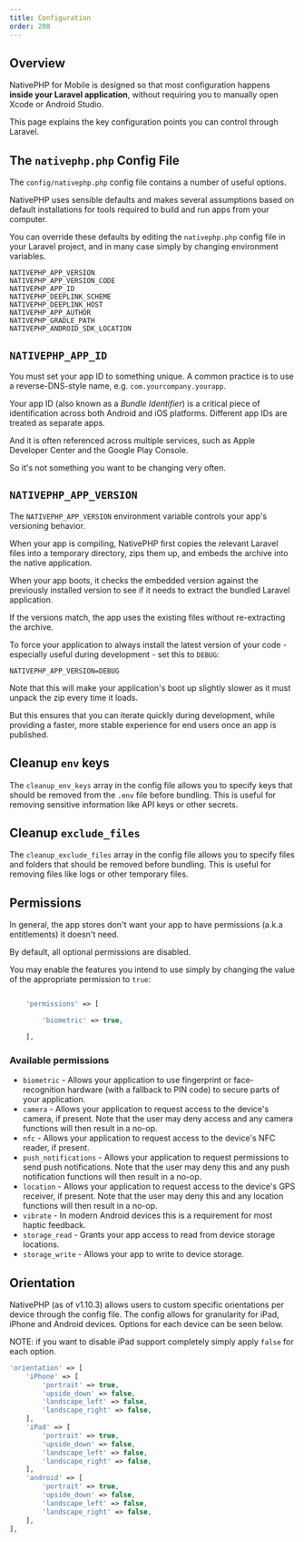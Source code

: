 ```yaml
---
title: Configuration
order: 200
---
```


## Overview

NativePHP for Mobile is designed so that most configuration happens **inside your Laravel application**, without
requiring you to manually open Xcode or Android Studio.

This page explains the key configuration points you can control through Laravel.

## The `nativephp.php` Config File

The `config/nativephp.php` config file contains a number of useful options. 

NativePHP uses sensible defaults and makes several assumptions based on default installations for tools required to
build and run apps from your computer. 

You can override these defaults by editing the `nativephp.php` config file in your Laravel project, and in many case
simply by changing environment variables.

```dotenv
NATIVEPHP_APP_VERSION 
NATIVEPHP_APP_VERSION_CODE 
NATIVEPHP_APP_ID 
NATIVEPHP_DEEPLINK_SCHEME 
NATIVEPHP_DEEPLINK_HOST 
NATIVEPHP_APP_AUTHOR 
NATIVEPHP_GRADLE_PATH 
NATIVEPHP_ANDROID_SDK_LOCATION
```

## `NATIVEPHP_APP_ID`

You must set your app ID to something unique. A common practice is to use a reverse-DNS-style name, e.g.
`com.yourcompany.yourapp`.

Your app ID (also known as a *Bundle Identifier*) is a critical piece of identification across both Android and iOS
platforms. Different app IDs are treated as separate apps.

And it is often referenced across multiple services, such as Apple Developer Center and the Google Play Console.

So it's not something you want to be changing very often.

## `NATIVEPHP_APP_VERSION`

The `NATIVEPHP_APP_VERSION` environment variable controls your app's versioning behavior.

When your app is compiling, NativePHP first copies the relevant Laravel files into a temporary directory, zips them up,
and embeds the archive into the native application.

When your app boots, it checks the embedded version against the previously installed version to see if it needs to
extract the bundled Laravel application.

If the versions match, the app uses the existing files without re-extracting the archive.

To force your application to always install the latest version of your code - especially useful during development -
set this to `DEBUG`:

```dotenv
NATIVEPHP_APP_VERSION=DEBUG
```

Note that this will make your application's boot up slightly slower as it must unpack the zip every time it loads.

But this ensures that you can iterate quickly during development, while providing a faster, more stable experience for
end users once an app is published.

## Cleanup `env` keys

The `cleanup_env_keys` array in the config file allows you to specify keys that should be removed from the `.env` file before bundling. 
This is useful for removing sensitive information like API keys or other secrets.

## Cleanup `exclude_files`

The `cleanup_exclude_files` array in the config file allows you to specify files and folders that should be removed before bundling. 
This is useful for removing files like logs or other temporary files.

## Permissions
In general, the app stores don't want your app to have permissions (a.k.a entitlements) it doesn't need. 

By default, all optional permissions are disabled.

You may enable the features you intend to use simply by changing the value of the appropriate permission to `true`:

```php

    'permissions' => [

        'biometric' => true,

    ],
```

### Available permissions

- `biometric` - Allows your application to use fingerprint or face-recognition hardware (with a fallback to PIN code)
    to secure parts of your application.
- `camera` - Allows your application to request access to the device's camera, if present. Note that the user may deny 
    access and any camera functions will then result in a no-op.
- `nfc` - Allows your application to request access to the device's NFC reader, if present.
- `push_notifications` - Allows your application to request permissions to send push notifications. Note that the user
    may deny this and any push notification functions will then result in a no-op.
- `location` - Allows your application to request access to the device's GPS receiver, if present. Note that the user
    may deny this and any location functions will then result in a no-op.
- `vibrate` - In modern Android devices this is a requirement for most haptic feedback.
- `storage_read` - Grants your app access to read from device storage locations.
- `storage_write` - Allows your app to write to device storage.

## Orientation

NativePHP (as of v1.10.3) allows users to custom specific orientations per device through the config file. The config allows for granularity for iPad, iPhone and Android devices. Options for each device can be seen below.

NOTE: if you want to disable iPad support completely simply apply `false` for each option.

```php
'orientation' => [
    'iPhone' => [
        'portrait' => true,
        'upside_down' => false,
        'landscape_left' => false,
        'landscape_right' => false,
    ],
    'iPad' => [
        'portrait' => true,
        'upside_down' => false,
        'landscape_left' => false,
        'landscape_right' => false,
    ],
    'android' => [
        'portrait' => true,
        'upside_down' => false,
        'landscape_left' => false,
        'landscape_right' => false,
    ],
],
```

